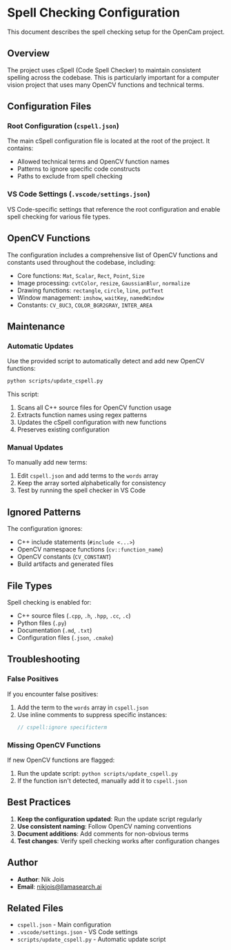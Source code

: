 # Spell Checking Configuration

This document describes the spell checking setup for the OpenCam project.

## Overview

The project uses cSpell (Code Spell Checker) to maintain consistent spelling across the codebase. This is particularly important for a computer vision project that uses many OpenCV functions and technical terms.

## Configuration Files

### Root Configuration (`cspell.json`)
The main cSpell configuration file is located at the root of the project. It contains:
- Allowed technical terms and OpenCV function names
- Patterns to ignore specific code constructs
- Paths to exclude from spell checking

### VS Code Settings (`.vscode/settings.json`)
VS Code-specific settings that reference the root configuration and enable spell checking for various file types.

## OpenCV Functions

The configuration includes a comprehensive list of OpenCV functions and constants used throughout the codebase, including:

- Core functions: `Mat`, `Scalar`, `Rect`, `Point`, `Size`
- Image processing: `cvtColor`, `resize`, `GaussianBlur`, `normalize`
- Drawing functions: `rectangle`, `circle`, `line`, `putText`
- Window management: `imshow`, `waitKey`, `namedWindow`
- Constants: `CV_8UC3`, `COLOR_BGR2GRAY`, `INTER_AREA`

## Maintenance

### Automatic Updates
Use the provided script to automatically detect and add new OpenCV functions:

```bash
python scripts/update_cspell.py
```

This script:
1. Scans all C++ source files for OpenCV function usage
2. Extracts function names using regex patterns
3. Updates the cSpell configuration with new functions
4. Preserves existing configuration

### Manual Updates
To manually add new terms:

1. Edit `cspell.json` and add terms to the `words` array
2. Keep the array sorted alphabetically for consistency
3. Test by running the spell checker in VS Code

## Ignored Patterns

The configuration ignores:
- C++ include statements (`#include <...>`)
- OpenCV namespace functions (`cv::function_name`)
- OpenCV constants (`CV_CONSTANT`)
- Build artifacts and generated files

## File Types

Spell checking is enabled for:
- C++ source files (`.cpp`, `.h`, `.hpp`, `.cc`, `.c`)
- Python files (`.py`)
- Documentation (`.md`, `.txt`)
- Configuration files (`.json`, `.cmake`)

## Troubleshooting

### False Positives
If you encounter false positives:

1. Add the term to the `words` array in `cspell.json`
2. Use inline comments to suppress specific instances:
   ```cpp
   // cspell:ignore specificterm
   ```

### Missing OpenCV Functions
If new OpenCV functions are flagged:

1. Run the update script: `python scripts/update_cspell.py`
2. If the function isn't detected, manually add it to `cspell.json`

## Best Practices

1. **Keep the configuration updated**: Run the update script regularly
2. **Use consistent naming**: Follow OpenCV naming conventions
3. **Document additions**: Add comments for non-obvious terms
4. **Test changes**: Verify spell checking works after configuration changes

## Author

- **Author**: Nik Jois
- **Email**: nikjois@llamasearch.ai

## Related Files

- `cspell.json` - Main configuration
- `.vscode/settings.json` - VS Code settings
- `scripts/update_cspell.py` - Automatic update script 